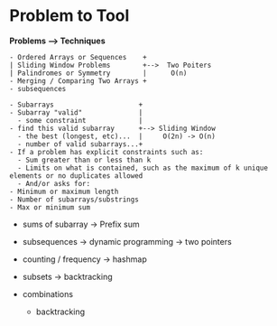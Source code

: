 # Problem to Tool

**Problems --> Techniques**

```
- Ordered Arrays or Sequences    +
| Sliding Window Problems        +-->  Two Poiters
| Palindromes or Symmetry        |      O(n)
- Merging / Comparing Two Arrays +
- subsequences
```

```
- Subarrays                     +
- Subarray "valid"              |
  - some constraint             |
- find this valid subarray      +--> Sliding Window
  - the best (longest, etc)...  |     O(2n) -> O(n)
  - number of valid subarrays...+
- If a problem has explicit constraints such as:
  - Sum greater than or less than k
  - Limits on what is contained, such as the maximum of k unique elements or no duplicates allowed
  - And/or asks for:
- Minimum or maximum length
- Number of subarrays/substrings
- Max or minimum sum
```

- sums of subarray -> Prefix sum

- subsequences -> dynamic programming
               -> two pointers


- counting / frequency -> hashmap

- subsets -> backtracking
- combinations
  - backtracking
